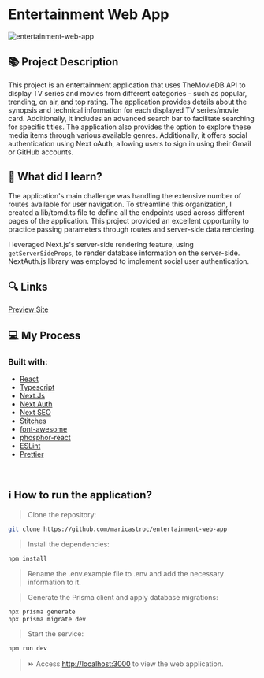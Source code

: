 # Entertainment Web App
![entertainment-web-app](https://github.com/maricastroc/entertainment-web-app/assets/121824373/a682e689-4856-4e92-9f2c-5c42612b535e)


## 📚 Project Description

This project is an entertainment application that uses TheMovieDB API to display TV series and movies from different categories - such as popular, trending, on air, and top rating. The application provides details about the synopsis and technical information for each displayed TV series/movie card. Additionally, it includes an advanced search bar to facilitate searching for specific titles. The application also provides the option to explore these media items through various available genres. Additionally, it offers social authentication using Next oAuth, allowing users to sign in using their Gmail or GitHub accounts.



## 📌 What did I learn?

The application's main challenge was handling the extensive number of routes available for user navigation. To streamline this organization, I created a lib/tbmd.ts file to define all the endpoints used across different pages of the application. This project provided an excellent opportunity to practice passing parameters through routes and server-side data rendering.

I leveraged Next.js's server-side rendering feature, using `getServerSideProps`, to render database information on the server-side. NextAuth.js library was employed to implement social user authentication.

## 🔍 Links
[Preview Site](https://book-wise-puce.vercel.app/)

## 💻 My Process
### Built with:

- [React](https://reactjs.org/)
- [Typescript](https://www.typescriptlang.org/)
- [Next.Js](https://nextjs.org/)
- [Next Auth](https://next-auth.js.org/)
- [Next SEO](https://www.npmjs.com/package/next-seo)
- [Stitches](https://stitches.dev/)
- [font-awesome](https://fontawesome.com/)
- [phosphor-react](https://phosphoricons.com/)
- [ESLint](https://eslint.org/)
- [Prettier](https://prettier.io/)
<br/>

## ℹ️ How to run the application?

> Clone the repository:

```bash
git clone https://github.com/maricastroc/entertainment-web-app
```

> Install the dependencies:

```bash
npm install
```

> Rename the .env.example file to .env and add the necessary information to it.

> Generate the Prisma client and apply database migrations:

```bash
npx prisma generate
npx prisma migrate dev
```

> Start the service:

```bash
npm run dev
```

> ⏩ Access [http://localhost:3000](http://localhost:3000) to view the web application.
